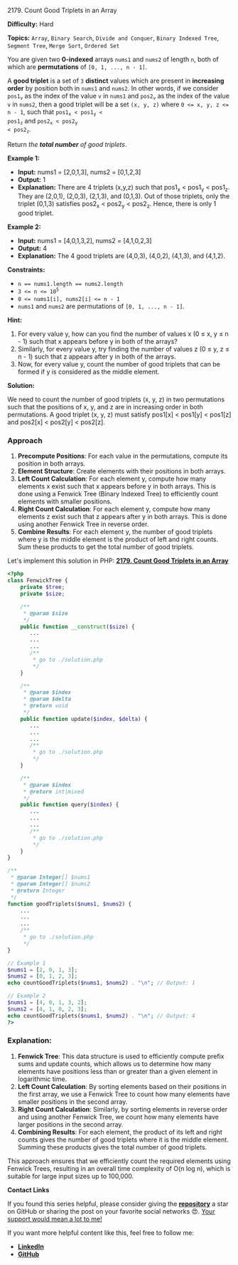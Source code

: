 2179\. Count Good Triplets in an Array

**Difficulty:** Hard

**Topics:** `Array`, `Binary Search`, `Divide and Conquer`, `Binary Indexed Tree`, `Segment Tree`, `Merge Sort`, `Ordered Set`

You are given two **0-indexed** arrays `nums1` and `nums2` of length `n`, both of which are **permutations** of `[0, 1, ..., n - 1]`.

A **good triplet** is a set of `3` **distinct** values which are present in **increasing order** by position both in `nums1` and `nums2`. In other words, if we consider <code>pos1<sub>v</sub></code> as the index of the value `v` in `nums1` and <code>pos2<sub>v</sub></code> as the index of the value `v` in `nums2`, then a good triplet will be a set `(x, y, z)` where `0 <= x, y, z <= n - 1`, such that <code>pos1<sub>x</sub> < pos1<sub>y</sub> < pos1<sub>z</sub></code> and <code>pos2<sub>x</sub> < pos2<sub>y</sub> < pos2<sub>z</sub></code>.

Return _the **total number** of good triplets_.

**Example 1:**

- **Input:** nums1 = [2,0,1,3], nums2 = [0,1,2,3]
- **Output:** 1
- **Explanation:**
  There are 4 triplets (x,y,z) such that pos1<sub>x</sub> < pos1<sub>y</sub> < pos1<sub>z</sub>. They are (2,0,1), (2,0,3), (2,1,3), and (0,1,3).
  Out of those triplets, only the triplet (0,1,3) satisfies pos2<sub>x</sub> < pos2<sub>y</sub> < pos2<sub>z</sub>. Hence, there is only 1 good triplet.

**Example 2:**

- **Input:** nums1 = [4,0,1,3,2], nums2 = [4,1,0,2,3]
- **Output:** 4
- **Explanation:** The 4 good triplets are (4,0,3), (4,0,2), (4,1,3), and (4,1,2).



**Constraints:**

- `n == nums1.length == nums2.length`
- <code>3 <= n <= 10<sup>5</sup></code>
- `0 <= nums1[i], nums2[i] <= n - 1`
- `nums1` and `nums2` are permutations of `[0, 1, ..., n - 1]`.


**Hint:**
1. For every value y, how can you find the number of values x (0 ≤ x, y ≤ n - 1) such that x appears before y in both of the arrays?
2. Similarly, for every value y, try finding the number of values z (0 ≤ y, z ≤ n - 1) such that z appears after y in both of the arrays.
3. Now, for every value y, count the number of good triplets that can be formed if y is considered as the middle element.



**Solution:**

We need to count the number of good triplets (x, y, z) in two permutations such that the positions of x, y, and z are in increasing order in both permutations. A good triplet (x, y, z) must satisfy pos1[x] < pos1[y] < pos1[z] and pos2[x] < pos2[y] < pos2[z].

### Approach
1. **Precompute Positions**: For each value in the permutations, compute its position in both arrays.
2. **Element Structure**: Create elements with their positions in both arrays.
3. **Left Count Calculation**: For each element y, compute how many elements x exist such that x appears before y in both arrays. This is done using a Fenwick Tree (Binary Indexed Tree) to efficiently count elements with smaller positions.
4. **Right Count Calculation**: For each element y, compute how many elements z exist such that z appears after y in both arrays. This is done using another Fenwick Tree in reverse order.
5. **Combine Results**: For each element y, the number of good triplets where y is the middle element is the product of left and right counts. Sum these products to get the total number of good triplets.

Let's implement this solution in PHP: **[2179. Count Good Triplets in an Array](https://github.com/mah-shamim/leet-code-in-php/tree/main/algorithms/002179-count-good-triplets-in-an-array/solution.php)**

```php
<?php
class FenwickTree {
    private $tree;
    private $size;

    /**
     * @param $size
     */
    public function __construct($size) {
       ...
       ...
       ...
       /**
        * go to ./solution.php
        */
    }

    /**
     * @param $index
     * @param $delta
     * @return void
     */
    public function update($index, $delta) {
       ...
       ...
       ...
       /**
        * go to ./solution.php
        */
    }

    /**
     * @param $index
     * @return int|mixed
     */
    public function query($index) {
       ...
       ...
       ...
       /**
        * go to ./solution.php
        */
    }
}

/**
 * @param Integer[] $nums1
 * @param Integer[] $nums2
 * @return Integer
 */
function goodTriplets($nums1, $nums2) {
    ...
    ...
    ...
    /**
     * go to ./solution.php
     */
}

// Example 1
$nums1 = [2, 0, 1, 3];
$nums2 = [0, 1, 2, 3];
echo countGoodTriplets($nums1, $nums2) . "\n"; // Output: 1

// Example 2
$nums1 = [4, 0, 1, 3, 2];
$nums2 = [4, 1, 0, 2, 3];
echo countGoodTriplets($nums1, $nums2) . "\n"; // Output: 4
?>
```

### Explanation:

1. **Fenwick Tree**: This data structure is used to efficiently compute prefix sums and update counts, which allows us to determine how many elements have positions less than or greater than a given element in logarithmic time.
2. **Left Count Calculation**: By sorting elements based on their positions in the first array, we use a Fenwick Tree to count how many elements have smaller positions in the second array.
3. **Right Count Calculation**: Similarly, by sorting elements in reverse order and using another Fenwick Tree, we count how many elements have larger positions in the second array.
4. **Combining Results**: For each element, the product of its left and right counts gives the number of good triplets where it is the middle element. Summing these products gives the total number of good triplets.

This approach ensures that we efficiently count the required elements using Fenwick Trees, resulting in an overall time complexity of O(n log n), which is suitable for large input sizes up to 100,000.

**Contact Links**

If you found this series helpful, please consider giving the **[repository](https://github.com/mah-shamim/leet-code-in-php)** a star on GitHub or sharing the post on your favorite social networks 😍. [Your support would mean a lot to me!](https://isolatedcompliments.com/v09uayg6h?key=a647d02f1aafcddaf10536d7cd00bd7c)

If you want more helpful content like this, feel free to follow me:

- **[LinkedIn](https://www.linkedin.com/in/arifulhaque/)**
- **[GitHub](https://github.com/mah-shamim)**